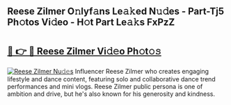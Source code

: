 ## Reese Zilmer O𝚗lyf𝚊ns Le𝚊𝚔ed N𝚞𝚍es - Part-Tj5 Ph𝚘tos Vi𝚍eo - H𝚘t Part Le𝚊𝚔s FxPzZ

# <h2><a href="http://hffbv5.feru.top/?c=Reese+Zilmer">🔗 👉 🔴 Reese Zilmer Vi𝚍𝚎o Ph𝚘t𝚘𝚜</a></h2>

[![Reese Zilmer Nu𝚍𝚎s](https://i.imgur.com/0TWrTi3.gif)](http://hffbv5.feru.top/?c=Reese+Zilmer)
Influencer Reese Zilmer who creates engaging lifestyle and dance content, featuring solo and collaborative dance trend performances and mini vlogs. Reese Zilmer public persona is one of ambition and drive, but he's also known for his generosity and kindness. 
